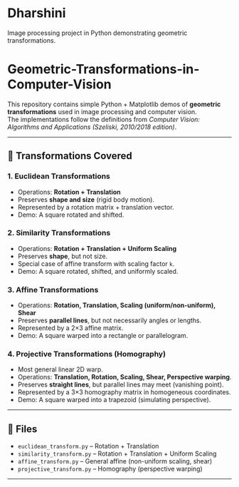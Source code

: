 # Dharshini
Image processing project in Python demonstrating geometric transformations.
# Geometric-Transformations-in-Computer-Vision

This repository contains simple Python + Matplotlib demos of **geometric transformations** used in image processing and computer vision.  
The implementations follow the definitions from *Computer Vision: Algorithms and Applications (Szeliski, 2010/2018 edition)*.

---

## 📌 Transformations Covered

### 1. Euclidean Transformations
- Operations: **Rotation + Translation**
- Preserves **shape and size** (rigid body motion).
- Represented by a rotation matrix + translation vector.
- Demo: A square rotated and shifted.

### 2. Similarity Transformations
- Operations: **Rotation + Translation + Uniform Scaling**
- Preserves **shape**, but not size.
- Special case of affine transform with scaling factor `k`.
- Demo: A square rotated, shifted, and uniformly scaled.

### 3. Affine Transformations
- Operations: **Rotation, Translation, Scaling (uniform/non-uniform), Shear**
- Preserves **parallel lines**, but not necessarily angles or lengths.
- Represented by a 2×3 affine matrix.
- Demo: A square warped into a rectangle or parallelogram.

### 4. Projective Transformations (Homography)
- Most general linear 2D warp.
- Operations: **Translation, Rotation, Scaling, Shear, Perspective warping**.
- Preserves **straight lines**, but parallel lines may meet (vanishing point).
- Represented by a 3×3 homography matrix in homogeneous coordinates.
- Demo: A square warped into a trapezoid (simulating perspective).

---

## 📂 Files

- `euclidean_transform.py` – Rotation + Translation
- `similarity_transform.py` – Rotation + Translation + Uniform Scaling
- `affine_transform.py` – General affine (non-uniform scaling, shear)
- `projective_transform.py` – Homography (perspective warping)

---
